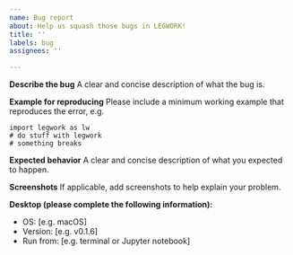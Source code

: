 ```yaml
---
name: Bug report
about: Help us squash those bugs in LEGWORK!
title: ''
labels: bug
assignees: ''

---
```


**Describe the bug**
A clear and concise description of what the bug is.

**Example for reproducing**
Please include a minimum working example that reproduces the error, e.g.
```
import legwork as lw
# do stuff with legwork
# something breaks
```

**Expected behavior**
A clear and concise description of what you expected to happen.

**Screenshots**
If applicable, add screenshots to help explain your problem.

**Desktop (please complete the following information):**
 - OS: [e.g. macOS]
 - Version: [e.g. v0.1.6]
 - Run from: [e.g. terminal or Jupyter notebook]
